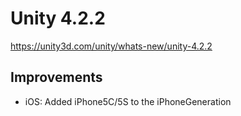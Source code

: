 # Unity 4.2.2

https://unity3d.com/unity/whats-new/unity-4.2.2

## Improvements



*   iOS: Added iPhone5C/5S to the iPhoneGeneration
